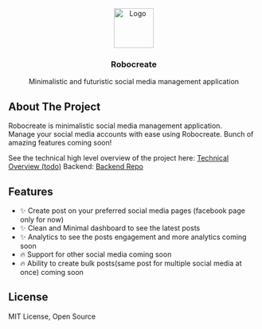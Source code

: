 <div align="center">
  <a href="https://robocreate.vercel.app" target="_blank">
    <img src="https://cdn-icons-png.flaticon.com/128/12435/12435234.png" alt="Logo" width="80" height="80">
  </a>

  <h3 align="center">Robocreate</h3>

  <p align="center">
    Minimalistic and futuristic social media management application
    <br />
  </p>
</div>

## About The Project

Robocreate is minimalistic social media management application. <br/>
Manage your social media accounts with ease using Robocreate. Bunch of amazing features coming soon!

See the technical high level overview of the project here:  <a href="https://github.com/therealrinku/robocreate/blob/main/ARCH.md" target="_blank">Technical Overview (todo)</a>
Backend:  <a href="https://github.com/therealrinku/robocreate-backend" target="_blank">Backend Repo</a>


## Features

- ✨ Create post on your preferred social media pages (facebook page only for now)
- ✨ Clean and Minimal dashboard to see the latest posts 
- ✨ Analytics to see the posts engagement and more analytics coming soon
- 🔥 Support for other social media coming soon 
- 🔥 Ability to create bulk posts(same post for multiple social media at once) coming soon

## License

MIT License, Open Source
